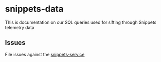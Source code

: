# snippets-data

This is documentation on our SQL queries used for sifting through Snippets telemetry data

## Issues

File issues against the [snippets-service](https://github.com/mozilla/snippets-service/)
